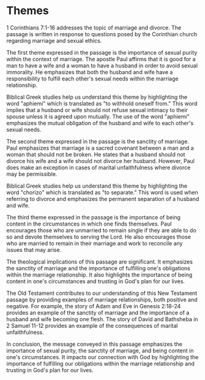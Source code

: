# Themes

1 Corinthians 7:1-16 addresses the topic of marriage and divorce. The passage is written in response to questions posed by the Corinthian church regarding marriage and sexual ethics. 

The first theme expressed in the passage is the importance of sexual purity within the context of marriage. The apostle Paul affirms that it is good for a man to have a wife and a woman to have a husband in order to avoid sexual immorality. He emphasizes that both the husband and wife have a responsibility to fulfill each other's sexual needs within the marriage relationship. 

Biblical Greek studies help us understand this theme by highlighting the word "aphiemi" which is translated as "to withhold oneself from." This word implies that a husband or wife should not refuse sexual intimacy to their spouse unless it is agreed upon mutually. The use of the word "aphiemi" emphasizes the mutual obligation of the husband and wife to each other's sexual needs. 

The second theme expressed in the passage is the sanctity of marriage. Paul emphasizes that marriage is a sacred covenant between a man and a woman that should not be broken. He states that a husband should not divorce his wife and a wife should not divorce her husband. However, Paul does make an exception in cases of marital unfaithfulness where divorce may be permissible. 

Biblical Greek studies help us understand this theme by highlighting the word "chorizo" which is translated as "to separate." This word is used when referring to divorce and emphasizes the permanent separation of a husband and wife. 

The third theme expressed in the passage is the importance of being content in the circumstances in which one finds themselves. Paul encourages those who are unmarried to remain single if they are able to do so and devote themselves to serving the Lord. He also encourages those who are married to remain in their marriage and work to reconcile any issues that may arise. 

The theological implications of this passage are significant. It emphasizes the sanctity of marriage and the importance of fulfilling one's obligations within the marriage relationship. It also highlights the importance of being content in one's circumstances and trusting in God's plan for our lives. 

The Old Testament contributes to our understanding of this New Testament passage by providing examples of marriage relationships, both positive and negative. For example, the story of Adam and Eve in Genesis 2:18-24 provides an example of the sanctity of marriage and the importance of a husband and wife becoming one flesh. The story of David and Bathsheba in 2 Samuel 11-12 provides an example of the consequences of marital unfaithfulness. 

In conclusion, the message conveyed in this passage emphasizes the importance of sexual purity, the sanctity of marriage, and being content in one's circumstances. It impacts our connection with God by highlighting the importance of fulfilling our obligations within the marriage relationship and trusting in God's plan for our lives.

